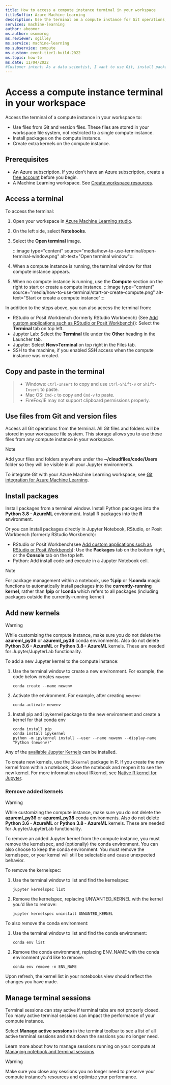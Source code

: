 ```yaml
---
title: How to access a compute instance terminal in your workspace
titleSuffix: Azure Machine Learning
description: Use the terminal on a compute instance for Git operations, to install packages, and add kernels.
services: machine-learning
author: abeomor
ms.author: osomorog
ms.reviewer: sgilley
ms.service: machine-learning
ms.subservice: compute
ms.custom: event-tier1-build-2022
ms.topic: how-to
ms.date: 11/04/2022
#Customer intent: As a data scientist, I want to use Git, install packages and add kernels to a compute instance in my workspace in Azure Machine Learning studio.
---
```


# Access a compute instance terminal in your workspace

Access the terminal of a compute instance in your workspace to:

* Use files from Git and version files. These files are stored in your workspace file system, not restricted to a single compute instance.
* Install packages on the compute instance.
* Create extra kernels on the compute instance.

## Prerequisites

* An Azure subscription. If you don't have an Azure subscription, create a [free account](https://azure.microsoft.com/free/) before you begin.
* A Machine Learning workspace. See [Create workspace resources](quickstart-create-resources.md).

## Access a terminal

To access the terminal:

1. Open your workspace in [Azure Machine Learning studio](https://ml.azure.com).
1. On the left side, select **Notebooks**.
1. Select the **Open terminal** image.

    :::image type="content" source="media/how-to-use-terminal/open-terminal-window.png" alt-text="Open terminal window":::

1. When a compute instance is running, the terminal window for that compute instance appears.
1. When no compute instance is running, use the **Compute** section on the right to start or create a compute instance.
    :::image type="content" source="media/how-to-use-terminal/start-or-create-compute.png" alt-text="Start or create a compute instance":::

In addition to the steps above, you can also access the terminal from:

* RStudio or Posit Workbench (formerly RStudio Workbench) (See [Add custom applications such as RStudio or Posit Workbench)](how-to-create-compute-instance.md?tabs=python#add-custom-applications-such-as-rstudio-or-posit-workbench)): Select the **Terminal** tab on top left.
* Jupyter Lab:  Select the **Terminal** tile under the **Other** heading in the Launcher tab.
* Jupyter:  Select **New>Terminal** on top right in the Files tab.
* SSH to the machine, if you enabled SSH access when the compute instance was created.

## Copy and paste in the terminal

> * Windows: `Ctrl-Insert` to copy and use `Ctrl-Shift-v` or `Shift-Insert` to paste.
> * Mac OS: `Cmd-c` to copy and `Cmd-v` to paste.
> * FireFox/IE may not support clipboard permissions properly.

## <a name=git></a> Use files from Git and version files

Access all Git operations from the terminal. All Git files and folders will be stored in your workspace file system. This storage allows you to use these files from any compute instance in your workspace.

> [!NOTE]
> Add your files and folders anywhere under the **~/cloudfiles/code/Users** folder so they will be visible in all your Jupyter environments.

To integrate Git with your Azure Machine Learning workspace, see  [Git integration for Azure Machine Learning](concept-train-model-git-integration.md).

## Install packages

 Install packages from a terminal window. Install Python packages into the **Python 3.8 - AzureML** environment.  Install R packages into the **R** environment.

Or you can install packages directly in Jupyter Notebook, RStudio, or Posit Workbench (formerly RStudio Workbench):

* RStudio or Posit Workbench(see [Add custom applications such as RStudio or Posit Workbench](how-to-create-compute-instance.md#add-custom-applications-such-as-rstudio-or-posit-workbench)): Use the **Packages** tab on the bottom right, or the **Console** tab on the top left.  
* Python: Add install code and execute in a Jupyter Notebook cell.

> [!NOTE]
> For package management within a notebook, use **%pip** or **%conda** magic functions to automatically install packages into the **currently-running kernel**, rather than **!pip** or **!conda** which refers to all packages (including packages outside the currently-running kernel)

## Add new kernels

> [!WARNING]
> While customizing the compute instance, make sure you do not delete the **azureml_py36** or **azureml_py38** conda environments.  Also do not delete **Python 3.6 - AzureML** or **Python 3.8 - AzureML** kernels. These are needed for Jupyter/JupyterLab functionality.

To add a new Jupyter kernel to the compute instance:

1. Use the terminal window to create a new environment.  For example, the code below creates `newenv`:

    ```shell
    conda create --name newenv
    ```

1. Activate the environment.  For example, after creating `newenv`:

    ```shell
    conda activate newenv
    ```

1. Install pip and ipykernel package to the new environment and create a kernel for that conda env

    ```shell
    conda install pip
    conda install ipykernel
    python -m ipykernel install --user --name newenv --display-name "Python (newenv)"
    ```

Any of the [available Jupyter Kernels](https://github.com/jupyter/jupyter/wiki/Jupyter-kernels) can be installed.  

To create new kernels, use the `IRkernel` package in R.  If you create the new kernel from within a notebook, close the notebook and reopen it to see the new kernel.  For more information about IRkernel, see [Native R kernel for Jupyter](https://cran.r-project.org/web/packages/IRkernel/readme/README.html).

### Remove added kernels

> [!WARNING]
> While customizing the compute instance, make sure you do not delete the **azureml_py36** or **azureml_py38** conda environments.  Also do not delete **Python 3.6 - AzureML** or **Python 3.8 - AzureML** kernels. These are needed for Jupyter/JupyterLab functionality.

To remove an added Jupyter kernel from the compute instance, you must remove the kernelspec, and (optionally) the conda environment. You can also choose to keep the conda environment. You must remove the kernelspec, or your kernel will still be selectable and cause unexpected behavior.

To remove the kernelspec:

1. Use the terminal window to list and find the kernelspec:

    ```shell
    jupyter kernelspec list
    ```

1. Remove the kernelspec, replacing UNWANTED_KERNEL with the kernel you'd like to remove:

    ```shell
    jupyter kernelspec uninstall UNWANTED_KERNEL
    ```

To also remove the conda environment:

1. Use the terminal window to list and find the conda environment:

    ```shell
    conda env list
    ```

1. Remove the conda environment, replacing ENV_NAME with the conda environment you'd like to remove:

    ```shell
    conda env remove -n ENV_NAME
    ```

Upon refresh, the kernel list in your notebooks view should reflect the changes you have made.

## Manage terminal sessions

Terminal sessions can stay active if terminal tabs are not properly closed. Too many active terminal sessions can impact the performance of your compute instance.

Select **Manage active sessions** in the terminal toolbar to see a list of all active terminal sessions and shut down the sessions you no longer need.

Learn more about how to manage sessions running on your compute at [Managing notebook and terminal sessions](how-to-manage-compute-sessions.md).

> [!WARNING]
> Make sure you close any sessions you no longer need to preserve your compute instance's resources and optimize your performance.
